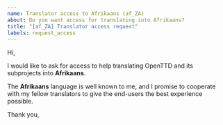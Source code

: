 ```yaml
---
name: Translator access to Afrikaans (af_ZA)
about: Do you want access for translating into Afrikaans?
title: "[af_ZA] Translator access request"
labels: request_access
---
```


<!-- translator: af_ZA -->
<!-- Please do not edit the header of this template. -->

Hi,

I would like to ask for access to help translating OpenTTD and its subprojects into **Afrikaans**.

The **Afrikaans** language is well known to me, and I promise to cooperate with my fellow translators to give the end-users the best experience possible.

<!-- Please do not edit the above message. Do feel free to add a personal note after this line. -->

Thank you,
